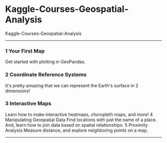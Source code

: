 # Kaggle-Courses-Geospatial-Analysis
Kaggle-Courses-Geospatial-Analysis

-------

### 1 Your First Map
Get started with plotting in GeoPandas.

### 2 Coordinate Reference Systems
It's pretty amazing that we can represent the Earth's surface in 2 dimensions!

### 3 Interactive Maps
Learn how to make interactive heatmaps, choropleth maps, and more!
4
Manipulating Geospatial Data
Find locations with just the name of a place. And, learn how to join data based on spatial relationships.
5
Proximity Analysis
Measure distance, and explore neighboring points on a map.




-------

